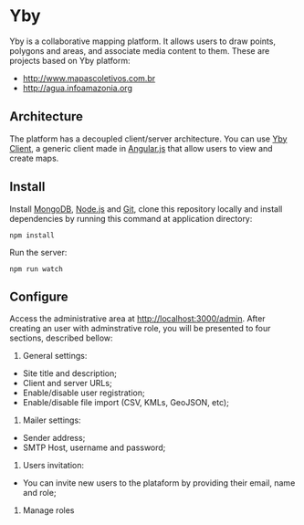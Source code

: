 # Yby

Yby is a collaborative mapping platform. It allows users to draw points, polygons and areas, and associate media content to them. These are projects based on Yby platform:

* http://www.mapascoletivos.com.br
* http://agua.infoamazonia.org

## Architecture

The platform has a decoupled client/server architecture. You can use [Yby Client](https://github.com/oeco/yby-client), a generic client made in [Angular.js](http://angularjs.org) that allow users to view and create maps. 

## Install

Install [MongoDB](http://www.mongodb.org), [Node.js](http://nodejs.org) and [Git](https://help.github.com/articles/set-up-git), clone this repository locally and install dependencies by running this command at application directory:

    npm install

Run the server:

    npm run watch

## Configure

Access the administrative area at [http://localhost:3000/admin](http://localhost:3000/admin). After creating an user with adminstrative role, you will be presented to four sections, described bellow:

1. General settings: 
  - Site title and description;
  - Client and server URLs;
  - Enable/disable user registration;
  - Enable/disable file import (CSV, KMLs, GeoJSON, etc);
1. Mailer settings:
  - Sender address;
  - SMTP Host, username and password;
1. Users invitation:
  - You can invite new users to the plataform by providing their email, name and role;
1. Manage roles
